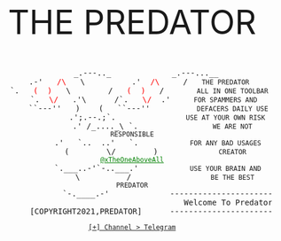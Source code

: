 <html><head><link rel='stylesheet' href='resource://content-accessible/plaintext.css'>
    <style>
        .container {
   text-align: center;
 }

.container pre {
  display: inline-block;
  text-align: left;
 }
    </style>
    </head><body>
        <center style='font-size: 60px;;'>THE PREDATOR</center><br><br>
<div class="container">
<pre>
      _.---.._             _.---...__
   .-'   <a style='color:red'>/\</a>   \          .'  <a style='color:red'>/\</a>     /   <code>THE PREDATOR</code>
   `.   <a style='color:red'>(  )</a>   \        /   <a style='color:red'>(  )</a>   /       <code>ALL IN ONE TOOLBAR</code>
     `.  <a style='color:red'>\/</a>   .'\      /`.   <a style='color:red'>\/</a>  .'     <code>FOR SPAMMERS AND</code>
       ``---''   )    (   ``---''          <code>DEFACERS DAILY USE</code>
               .';.--.;`.               <code>USE AT YOUR OWN RISK</code>
             .' /_...._\ `.                <code>WE ARE NOT RESPONSIBLE</code>
           .'   `..  ..'   `.           <code>FOR ANY BAD USAGES</code>
          (        \/        )             <code>CREATOR <a style='color:green' href='https://t.me/xTheOneAboveAll'>@xTheOneAboveAll</a></code>
           `.___..-'`-..___.'           <code>USE YOUR BRAIN AND</code>
              \          /                 <code>BE THE BEST PREDATOR</code>
               `-.____.-'             --------------------------------
                                         Welcome To Predator World
        [COPYRIGHT2021,PREDATOR]      --------------------------------
</pre>

</div>
<center ><code><a href='https://t.me/th3pr3d80r'>[+] Channel > Telegram</a></code></center>
</body></html>
